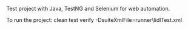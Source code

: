 Test project with Java, TestNG and Selenium for web automation.

To run the project: clean test verify -DsuiteXmlFile=runner\lidlTest.xml

